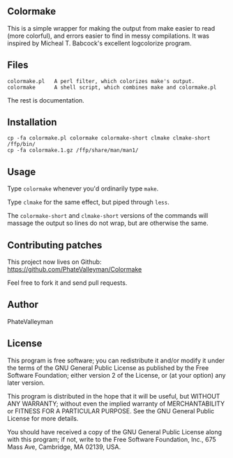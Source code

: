 Colormake
---------

This is a simple wrapper for making the output from make easier to read
(more colorful), and errors easier to find in messy compilations.  It was
inspired by Micheal T. Babcock's excellent logcolorize program.


Files
-----

    colormake.pl   A perl filter, which colorizes make's output.
    colormake      A shell script, which combines make and colormake.pl

The rest is documentation.


Installation
------------

    cp -fa colormake.pl colormake colormake-short clmake clmake-short /ffp/bin/
    cp -fa colormake.1.gz /ffp/share/man/man1/


Usage
-----

Type `colormake` whenever you'd ordinarily type `make`.

Type `clmake` for the same effect, but piped through `less`.

The `colormake-short` and `clmake-short` versions of the commands will
massage the output so lines do not wrap, but are otherwise the same.


Contributing patches
--------------------

This project now lives on Github: <https://github.com/PhateValleyman/Colormake>

Feel free to fork it and send pull requests.


Author
------

PhateValleyman


License
-------

This program is free software; you can redistribute it and/or modify
it under the terms of the GNU General Public License as published by
the Free Software Foundation; either version 2 of the License, or
(at your option) any later version.

This program is distributed in the hope that it will be useful,
but WITHOUT ANY WARRANTY; without even the implied warranty of
MERCHANTABILITY or FITNESS FOR A PARTICULAR PURPOSE.  See the
GNU General Public License for more details.

You should have received a copy of the GNU General Public License
along with this program; if not, write to the Free Software
Foundation, Inc., 675 Mass Ave, Cambridge, MA 02139, USA.
